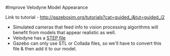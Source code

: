 #Improve Velodyne Model Appearance 

Link to tutorial - http://gazebosim.org/tutorials?cat=guided_i&tut=guided_i2

- Simulated cameras that feed info to vision processing algorithms will benefit from models that appear realistic as well.
- Velodyne has a [STEP file]()
- Gazebo can only use STL or Collada files, so we'll have to convert this file & then add it to our model.


